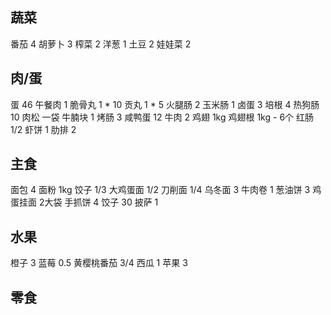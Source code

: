 ## 蔬菜

番茄 4
胡萝卜 3
榨菜 2
洋葱 1
土豆 2
娃娃菜 2

## 肉/蛋

蛋 46
午餐肉 1
脆骨丸 1 * 10
贡丸 1 * 5
火腿肠 2
玉米肠 1
卤蛋 3
培根 4
热狗肠 10
肉松 一袋
牛腩块 1
烤肠 3
咸鸭蛋 12
牛肉 2
鸡翅 1kg
鸡翅根 1kg - 6个
红肠 1/2
虾饼 1
肋排 2

## 主食

面包 4
面粉 1kg
饺子 1/3
大鸡蛋面 1/2
刀削面 1/4
乌冬面 3
牛肉卷 1
葱油饼 3
鸡蛋挂面 2大袋
手抓饼 4
饺子 30
披萨 1

## 水果

橙子 3
蓝莓 0.5
黄樱桃番茄 3/4
西瓜 1
苹果 3

## 零食